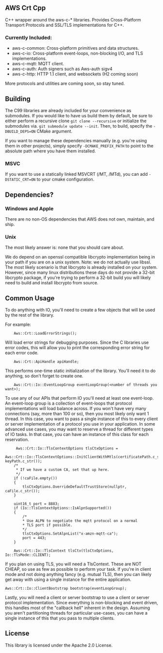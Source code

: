 ## AWS Crt Cpp

C++ wrapper around the aws-c-* libraries. Provides Cross-Platform Transport Protocols and SSL/TLS implementations for C++.

### Currently Included:

* aws-c-common: Cross-platform primitives and data structures.
* aws-c-io: Cross-platform event-loops, non-blocking I/O, and TLS implementations.
* aws-c-mqtt: MQTT client.
* aws-c-auth: Auth signers such as Aws-auth sigv4
* aws-c-http: HTTP 1.1 client, and websockets (H2 coming soon)

More protocols and utilities are coming soon, so stay tuned.

## Building

The C99 libraries are already included for your convenience as submodules. If you would like to have us build them
by default, be sure to either perform a recursive clone `git clone --recursive` or initialize the submodules via.
`git submodule update --init`. Then, to build, specify the `-DBUILD_DEPS=ON` CMake argument.

If you want to manage these dependencies manually (e.g. you're using them in other projects), simply specify
`-DCMAKE_PREFIX_PATH` to point to the absolute path where you have them installed.

### MSVC
If you want to use a statically linked MSVCRT (/MT, /MTd), you can add `-DSTATIC_CRT=ON` to your cmake configuration.

## Dependencies?

### Windows and Apple
There are no non-OS dependencies that AWS does not own, maintain, and ship.

### Unix
The most likely answer is: none that you should care about.

We do depend on an openssl compatible libcrypto implementation being in your path if you are on a
unix system. Note: we do not actually use libssl. The most likely scenario is that libcrypto is already installed on your system. However, since
many linux distributions these days do not provide a 32-bit libcrypto package, if you're trying to perform a 32-bit build you will
likely need to build and install libcrypto from source.

## Common Usage

To do anything with IO, you'll need to create a few objects that will be used by the rest of the library.

For example:

````
    Aws::Crt::LoadErrorStrings();
````

Will load error strings for debugging purposes. Since the C libraries use error codes, this will allow you to print the corresponding
error string for each error code.

````
    Aws::Crt::ApiHandle apiHandle;
````
This performs one-time static initialization of the library. You'll need it to do anything, so don't forget to create one.

````
    Aws::Crt::Io::EventLoopGroup eventLoopGroup(<number of threads you want>);
````
To use any of our APIs that perform IO you'll need at least one event-loop. An event-loop group is a collection of event-loops that
protocol implementations will load balance across. If you won't have very many connections (say, more than 100 or so), then you
most likely only want 1 thread. In this case, you want to pass a single instance of this to every client or server implementation of a protocol
you use in your application. In some advanced use cases, you may want to reserve a thread for different types of IO tasks. In that case, you can have an
instance of this class for each reservation.

````
     Aws::Crt::Io::TlsContextOptions tlsCtxOptions =
        Aws::Crt::Io::TlsContextOptions::InitClientWithMtls(certificatePath.c_str(), keyPath.c_str());
    /*
     * If we have a custom CA, set that up here.
     */
    if (!caFile.empty())
    {
        tlsCtxOptions.OverrideDefaultTrustStore(nullptr, caFile.c_str());
    }

    uint16_t port = 8883;
    if (Io::TlsContextOptions::IsAlpnSupported())
    {
        /*
        * Use ALPN to negotiate the mqtt protocol on a normal
        * TLS port if possible.
        */
        tlsCtxOptions.SetAlpnList("x-amzn-mqtt-ca");
        port = 443;
    }

    Aws::Crt::Io::TlsContext tlsCtx(tlsCtxOptions, Io::TlsMode::CLIENT);
````

If you plan on using TLS, you will need a TlsContext. These are NOT CHEAP, so use as few as possible to perform your task.
If you're in client mode and not doing anything fancy (e.g. mutual TLS), then you can likely get away with using a single
instance for the entire application.

````
Aws::Crt::Io::ClientBootstrap bootstrap(eventLoopGroup);
````

Lastly, you will need a client or server bootstrap to use a client or server protocol implementation. Since everything is
non-blocking and event driven, this handles most of the "callback hell" inherent in the design. Assuming you aren't partitioning
threads for particular use-cases, you can have a single instance of this that you pass to multiple clients.

## License

This library is licensed under the Apache 2.0 License.
